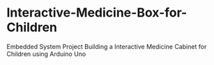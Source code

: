 # Interactive-Medicine-Box-for-Children
Embedded System Project Building a Interactive Medicine Cabinet for Children using Arduino Uno
